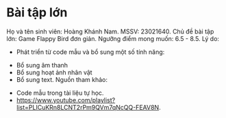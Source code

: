 # Bài tập lớn
 Họ và tên sinh viên: Hoàng Khánh Nam.
 MSSV: 23021640.
 Chủ đề bài tập lớn: Game Flappy Bird đơn giản.
 Ngưỡng điểm mong muốn: 6.5 - 8.5.
 Lý do:
 - Phát triển từ code mẫu và bổ sung một số tính năng:
 + Bổ sung âm thanh
 + Bổ sung hoạt ảnh nhân vật
 + Bổ sung text.
 Nguồn tham khảo:
 - Code mẫu trong tài liệu tự học.
 - https://www.youtube.com/playlist?list=PLICuKRn8LCNT2rPm9QVm7qNcQQ-FEAV8N.
